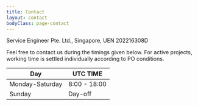 ```yaml
---
title: Contact
layout: contact
bodyClass: page-contact
---
```


Service Engineer Pte. Ltd., Singapore, UEN 202216308D

Feel free to contact us during the timings given below.
For active projects, working time is settled individually according to PO conditions.

| Day       | UTC TIME        |
| --------- | --------------- |
| Monday-Saturday | 8:00 - 18:00 |
| Sunday | Day-off         |
